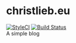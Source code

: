 # christlieb.eu
[![StyleCI](https://styleci.io/repos/120960044/shield?branch=master)](https://styleci.io/repos/120960044)
[![Build Status](https://travis-ci.org/bambamboole/christlieb.eu.svg?branch=master)](https://travis-ci.org/bambamboole/christlieb.eu)  
A simple blog
